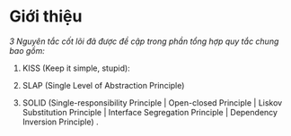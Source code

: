 # Giới thiệu

_3 Nguyên tắc cốt lõi đã được đề cập trong phần tổng hợp quy tắc chung bao gồm:_

1. KISS (Keep it simple, stupid):

2. SLAP (Single Level of Abstraction Principle)

3. SOLID (Single-responsibility Principle | Open-closed Principle | Liskov Substitution Principle | Interface Segregation Principle | Dependency Inversion Principle) .
